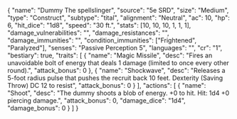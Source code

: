 {
  "name": "Dummy The spellslinger",
  "source": "5e SRD",
  "size": "Medium",
  "type": "Construct",
  "subtype": "tital",
  "alignment": "Neutral",
  "ac": 10,
  "hp": 6,
  "hit_dice": "1d8",
  "speed": "30 ft.",
  "stats": [10, 10, 10, 1, 1, 1],
  "damage_vulnerabilities": "",
  "damage_resistances": "",
  "damage_immunities": "",
  "condition_immunities": ["Frightened", "Paralyzed"],
  "senses": "Passive Perception 5",
  "languages": "",
  "cr": "1",
  "bestiary": true,
  "traits": [
    {
      "name": "Magic Missile",
      "desc": "Fires an unavoidable bolt of energy that deals 1 damage (limited to once every other round).",
      "attack_bonus": 0
    },
    {
      "name": "Shockwave",
      "desc": "Releases a 5-foot radius pulse that pushes the recruit back 10 feet. Dexterity (Saving Throw) DC 12 to resist",
      "attack_bonus": 0
    }
  ],
  "actions": [
    {
      "name": "Shoot",
      "desc": "The dummy shoots a blob of energy. +0 to hit. Hit: 1d4 +0 piercing damage.",
      "attack_bonus": 0,
      "damage_dice": "1d4",
      "damage_bonus": 0
    }
  ]
}
